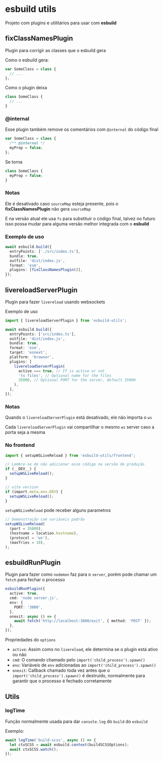 # esbuild utils

Projeto com plugins e utilitários para usar com **esbuild**

## fixClassNamesPlugin

Plugin para corrigir as classes que o esbuild gera

Como o esbuild gera:

```ts
var SomeClass = class {
  // ...
};
```

Como o plugin deixa

```ts
class SomeClass {
  // ...
}
```

### @internal

Esse plugin também remove os comentários com `@internal` do código final

```ts
var SomeClass = class {
  /** @internal */
  myProp = false;
};
```

Se torna

```ts
class SomeClass {
  myProp = false;
}
```

### Notas

Ele é desativado caso `sourceMap` esteja presente, pois o **fixClassNamesPlugin** não gera `sourceMap`

E na versão atual ele usa `fs` para substituir o código final, talvez no futuro isso possa mudar para alguma versão melhor integrada com o **esbuild**

### Exemplo de uso

```ts
await esbuild.build({
  entryPoints: ['./src/index.ts'],
  bundle: true,
  outfile: 'dist/index.js',
  format: 'esm',
  plugins: [fixClassNamesPlugin()],
});
```

## livereloadServerPlugin

Plugin para fazer `livereload` usando websockets

Exemplo de uso

```ts
import { livereloadServerPlugin } from 'esbuild-utils';

await esbuild.build({
  entryPoints: ['src/index.ts'],
  outfile: 'dist/index.js',
  bundle: true,
  format: 'esm',
  target: 'esnext',
  platform: 'browser',
  plugins: [
    livereloadServerPlugin(
      active === true, // If is active or not
      'ts files', // Optional name for the files
      35000, // Optional PORT for the server, default 35000
    ),
  ],
});
```

### Notas

Quando o `livereloadServerPlugin` está desativado, ele não importa o `ws`

Cada `livereloadServerPlugin` vai compartilhar o mesmo `ws` server caso a porta seja a mesma

### No frontend

```ts
import { setupWSLiveReload } from 'esbuild-utils/frontend';

// Lembre-se de não adicionar esse código na versão de produção
if (__DEV__) {
  setupWSLiveReload();
}

// vite version
if (import.meta.env.DEV) {
  setupWSLiveReload();
}
```

`setupWSLiveReload` pode receber alguns parametros

```ts
// Demonstração com variáveis padrão
setupWSLiveReload(
  (port = 35000),
  (hostname = location.hostname),
  (protocol = 'ws'),
  (maxTries = 10),
);
```

## esbuildRunPlugin

Plugin para fazer como `nodemon` faz para o `server`, porém pode chamar um `fetch` para fechar o processo

```ts
esbuildRunPlugin({
  active: true,
  cmd: 'node server.js',
  env: {
    PORT: '3000',
  },
  onexit: async () => {
    await fetch('http://localhost:3000/exit', { method: 'POST' });
  },
});
```

Propriedades do `options`

- `active`: Assim como no `livereload`, ele determina se o plugin está ativo ou não
- `cmd`: O comando chamado pelo `import('child_process').spawn()`
- `env`: Variáveis de `env` adicionadas ao `import('child_process').spawn()`
- `onexit`: Callback chamado toda vez antes que o `import('child_process').spawn()` é destruído, normalmente para garantir que o processo é fechado corretamente

## Utils

### logTime

Função normalmente usada para dar `console.log` do `build` do `esbuild`

Exemplo:

```ts
await logTime('build-scss', async () => {
  let ctxSCSS = await esbuild.context(buildSCSSOptions);
  await ctxSCSS.watch();
});
```
